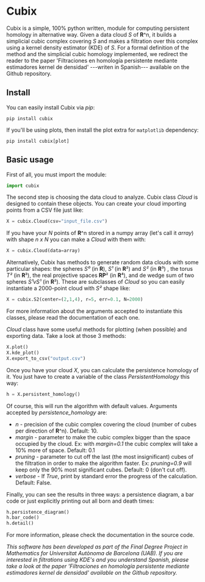 # Cubix

Cubix is a simple, 100% python written, module for computing persistent homology in alternative way. Given a data cloud *S* of **R**^n, it builds a simplicial cubic complex covering *S* and makes a filtration over this complex using a kernel density estimator (KDE) of *S*.  For a formal definition of the method and the simplicial cubic homology implemented, we redirect the reader to the paper 'Filtraciones en homología persistente mediante estimadores kernel de densidad' ---writen in Spanish--- available on the Github repository.

## Install
You can easily install Cubix via *pip*:
```
pip install cubix
```
If you'll be using plots, then install the plot extra for ```matplotlib``` dependency:
```
pip install cubix[plot]
```

## Basic usage
First of all, you must import the module:
```python
import cubix
```
The second step is choosing the data cloud to analyze. Cubix class *Cloud* is designed to contain these objects. You can create your cloud importing points from a CSV file just like:
```python
X = cubix.Cloud(csv="input_file.csv")
```
If you have your *N* points of **R**^n stored in a numpy array (let's call it *array*) with shape *n x N* you can make a *Cloud* with them with:
```python
X = cubix.Cloud(data=array)
```
Alternatively, Cubix has methods to generate random data clouds with some particular shapes: the spheres *S⁰* (in **R**), *S¹* (in **R**²) and *S²* (in **R**³) , the torus *T²* (in **R**³), the real projective spaces **RP**² (in **R**⁴), and de wedge sum of two spheres *S¹vS¹* (in  **R**²). These are subclasses of *Cloud* so you can easily instantiate a 2000-point cloud with *S²* shape like:
```python
X = cubix.S2(center=(2,1,4), r=5, err=0.1, N=2000)
```
For more information about the arguments accepted to instantiate this classes, please read the documentation of each one.

*Cloud* class have some useful methods for plotting (when possible) and exporting data. Take a look at those 3 methods:
```python
X.plot()
X.kde_plot()
X.export_to_csv("output.csv")
```

Once you have your cloud *X*, you can calculate the persistence homology of it. You just have to create a variable of the class *PersistentHomology* this way:
```python
h = X.persistent_homology()
```
 Of course, this will run the algorithm with default values. Arguments accepted by *persistence_homology* are:
 * *n* - precision of the cubic complex covering the cloud (number of cubes per direction of **R**^n). Default: 10.
 * *margin* - parameter to make the cubic complex bigger than the space occupied by the cloud. Ex: with *margin=0.1* the cubic complex will take a 10% more of space. Default: 0.1
 * *pruning* - parameter to cut off the last (the most insignificant) cubes of the filtration in order to make the algorithm faster. Ex: *pruning=0.9* will keep only the 90% most significant cubes. Default: 0 (don't cut off).
 * *verbose* - If *True*, print by standard error the progress of the calculation. Default: False.

Finally, you can see the results in three ways: a persistence diagram, a bar code or just explicitly printing out all born and death times:
```python
h.persistence_diagram()
h.bar_code()
h.detail()
```

For more information, please check the documentation in the source code.


*This software has been developed as part of the Final Degree Project in Mathematics for Universitat Autònoma de Barcelona (UAB). If you are interested in filtrations using KDE's and you understand Spanish, please take a look at the paper 'Filtraciones en homología persistente mediante estimadores kernel de densidad' available on the Github repository.*
